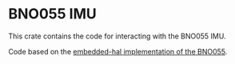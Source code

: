 # BNO055 IMU

This crate contains the code for interacting with the BNO055 IMU.

Code based on the [embedded-hal implementation of the BNO055](https://github.com/eupn/bno055).


